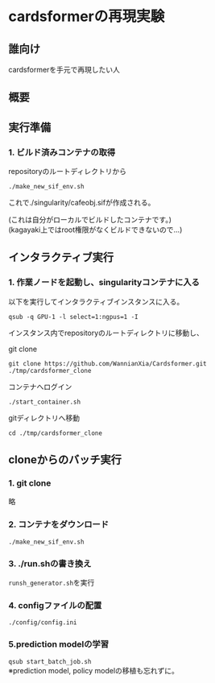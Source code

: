 # cardsformerの再現実験    
## 誰向け  
cardsformerを手元で再現したい人      

## 概要   
  
## 実行準備  
### 1. ビルド済みコンテナの取得  
repositoryのルートディレクトリから
```
./make_new_sif_env.sh
```
これで./singularity/cafeobj.sifが作成される。  
  
(これは自分がローカルでビルドしたコンテナです。)  
(kagayaki上ではroot権限がなくビルドできないので...)
  
## インタラクティブ実行    
### 1. 作業ノードを起動し、singularityコンテナに入る    
以下を実行してインタラクティブインスタンスに入る。  
```
qsub -q GPU-1 -l select=1:ngpus=1 -I
```
インスタンス内でrepositoryのルートディレクトリに移動し、
  
git clone
```
git clone https://github.com/WannianXia/Cardsformer.git ./tmp/cardsformer_clone
```  
  
コンテナへログイン  
```
./start_container.sh
```  

gitディレクトリへ移動  
```
cd ./tmp/cardsformer_clone
```  

## cloneからのバッチ実行　　
### 1. git clone  
略  
  
### 2. コンテナをダウンロード  
```
./make_new_sif_env.sh
```  
  
### 3. ./run.shの書き換え  
```runsh_generator.sh```を実行  
  
### 4. configファイルの配置  
```./config/config.ini```  

### 5.prediction modelの学習    
```qsub start_batch_job.sh```  
※prediction model, policy modelの移植も忘れずに。


